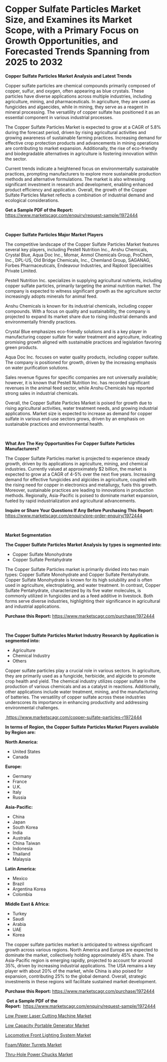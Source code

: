 <p><h1>Copper Sulfate Particles Market Size, and Examines its Market Scope, with a Primary Focus on Growth Opportunities, and Forecasted Trends Spanning from 2025 to 2032</h1></p><p><strong>Copper Sulfate Particles Market Analysis and Latest Trends</strong></p>
<p><p>Copper sulfate particles are chemical compounds primarily composed of copper, sulfur, and oxygen, often appearing as blue crystals. These particles have diverse applications across multiple industries, including agriculture, mining, and pharmaceuticals. In agriculture, they are used as fungicides and algaecides, while in mining, they serve as a reagent in mineral processing. The versatility of copper sulfate has positioned it as an essential component in various industrial processes.</p><p>The Copper Sulfate Particles Market is expected to grow at a CAGR of 5.8% during the forecast period, driven by rising agricultural activities and growing awareness of sustainable farming practices. Increasing demand for effective crop protection products and advancements in mining operations are contributing to market expansion. Additionally, the rise of eco-friendly and biodegradable alternatives in agriculture is fostering innovation within the sector.</p><p>Current trends indicate a heightened focus on environmentally sustainable practices, prompting manufacturers to explore more sustainable production methods and alternative formulations. The market is also witnessing significant investment in research and development, enabling enhanced product efficiency and application. Overall, the growth of the Copper Sulfate Particles Market reflects a combination of industrial demand and ecological considerations.</p></p>
<p><strong>Get a Sample PDF of the Report:&nbsp;</strong> <a href="https://www.marketscagr.com/enquiry/request-sample/1972444?utm_campaign=2130&utm_medium=2&utm_source=Github&utm_content=ia&utm_term=28022025&utm_id=copper-sulfate-particles">https://www.marketscagr.com/enquiry/request-sample/1972444</a></p>
<p>&nbsp;</p>
<p><strong>Copper Sulfate Particles Major Market Players</strong></p>
<p><p>The competitive landscape of the Copper Sulfate Particles Market features several key players, including Pestell Nutrition Inc., Anshu Chemicals, Crystal Blue, Aqua Doc Inc., Momar, Anmol Chemicals Group, ProChem, Inc., DPL-US, Old Bridge Chemicals, Inc., Chemland Group, SAGANAG, Forbes Pharmaceuticals, Endeavour Industries, and Rajdoot Specialities Private Limited.</p><p>Pestell Nutrition Inc. specializes in supplying agricultural nutrients, including copper sulfate particles, primarily targeting the animal nutrition market. The company is expected to witness significant growth as the agriculture sector increasingly adopts minerals for animal feed.</p><p>Anshu Chemicals is known for its industrial chemicals, including copper compounds. With a focus on quality and sustainability, the company is projected to expand its market share due to rising industrial demands and environmentally friendly practices.</p><p>Crystal Blue emphasizes eco-friendly solutions and is a key player in manufacturing copper sulfate for water treatment and agriculture, indicating promising growth aligned with sustainable practices and legislation favoring green products.</p><p>Aqua Doc Inc. focuses on water quality products, including copper sulfate. The company is positioned for growth, driven by the increasing emphasis on water purification solutions.</p><p>Sales revenue figures for specific companies are not universally available; however, it is known that Pestell Nutrition Inc. has recorded significant revenues in the animal feed sector, while Anshu Chemicals has reported strong sales in industrial chemicals.</p><p>Overall, the Copper Sulfate Particles Market is poised for growth due to rising agricultural activities, water treatment needs, and growing industrial applications. Market size is expected to increase as demand for copper sulfate in various end-use sectors grows, driven by an emphasis on sustainable practices and environmental health.</p></p>
<p>&nbsp;</p>
<p><strong>What Are The Key Opportunities For Copper Sulfate Particles Manufacturers?</strong></p>
<p><p>The Copper Sulfate Particles market is projected to experience steady growth, driven by its applications in agriculture, mining, and chemical industries. Currently valued at approximately $2 billion, the market is expected to grow at a CAGR of 4-5% over the next five years. Increasing demand for effective fungicides and algicides in agriculture, coupled with the rising need for copper in electronics and metallurgy, fuels this growth. Moreover, sustainable practices are leading to innovations in production methods. Regionally, Asia-Pacific is poised to dominate market expansion, fueled by rapid industrialization and agricultural advancements.</p></p>
<p><strong>Inquire or Share Your Questions If Any Before Purchasing This Report:</strong> <a href="https://www.marketscagr.com/enquiry/pre-order-enquiry/1972444?utm_campaign=2130&utm_medium=2&utm_source=Github&utm_content=ia&utm_term=28022025&utm_id=copper-sulfate-particles">https://www.marketscagr.com/enquiry/pre-order-enquiry/1972444</a></p>
<p>&nbsp;</p>
<p><strong>Market Segmentation</strong></p>
<p><strong>The Copper Sulfate Particles Market Analysis by types is segmented into:</strong></p>
<p><ul><li>Copper Sulfate Monohydrate</li><li>Copper Sulfate Pentahydrate</li></ul></p>
<p><p>The Copper Sulfate Particles market is primarily divided into two main types: Copper Sulfate Monohydrate and Copper Sulfate Pentahydrate. Copper Sulfate Monohydrate is known for its high solubility and is often used in agriculture, electroplating, and water treatment. In contrast, Copper Sulfate Pentahydrate, characterized by its five water molecules, is commonly utilized in fungicides and as a feed additive in livestock. Both forms serve diverse industries, highlighting their significance in agricultural and industrial applications.</p></p>
<p><strong>Purchase this Report:&nbsp;</strong><a href="https://www.marketscagr.com/purchase/1972444?utm_campaign=2130&utm_medium=2&utm_source=Github&utm_content=ia&utm_term=28022025&utm_id=copper-sulfate-particles">https://www.marketscagr.com/purchase/1972444</a></p>
<p>&nbsp;</p>
<p><strong>The Copper Sulfate Particles Market Industry Research by Application is segmented into:</strong></p>
<p><ul><li>Agriculture</li><li>Chemical Industry</li><li>Others</li></ul></p>
<p><p>Copper sulfate particles play a crucial role in various sectors. In agriculture, they are primarily used as a fungicide, herbicide, and algicide to promote crop health and yield. The chemical industry utilizes copper sulfate in the production of various chemicals and as a catalyst in reactions. Additionally, other applications include water treatment, mining, and the manufacturing of batteries. The versatility of copper sulfate across these industries underscores its importance in enhancing productivity and addressing environmental challenges.</p></p>
<p><a href="https://www.marketscagr.com/copper-sulfate-particles-r1972444?utm_campaign=2130&utm_medium=2&utm_source=Github&utm_content=ia&utm_term=28022025&utm_id=copper-sulfate-particles">&nbsp;https://www.marketscagr.com/copper-sulfate-particles-r1972444</a></p>
<p><strong>In terms of Region, the Copper Sulfate Particles Market Players available by Region are:</strong></p>
<p>
    <p> <strong> North America: </strong>
        <ul>
            <li>United States</li>
            <li>Canada</li>
        </ul>
        </p> 
    <p> <strong> Europe: </strong>
        <ul>
            <li>Germany</li>
            <li>France</li>
            <li>U.K.</li>
            <li>Italy</li>
            <li>Russia</li>
        </ul>
        </p> 
    <p> <strong> Asia-Pacific: </strong>
        <ul>
            <li>China</li>
            <li>Japan</li>
            <li>South Korea</li>
            <li>India</li>
            <li>Australia</li>
            <li>China Taiwan</li>
            <li>Indonesia</li>
            <li>Thailand</li>
            <li>Malaysia</li>
        </ul>
        </p> 
    <p> <strong> Latin America: </strong>
        <ul>
            <li>Mexico</li>
            <li>Brazil</li>
            <li>Argentina Korea</li>
            <li>Colombia</li>
        </ul>
        </p> 
    <p> <strong> Middle East & Africa: </strong>
        <ul>
            <li>Turkey</li>
            <li>Saudi</li>
            <li>Arabia</li>
            <li>UAE</li>
            <li>Korea</li>
        </ul>
    </p>
    </p>
<p><p>The copper sulfate particles market is anticipated to witness significant growth across various regions. North America and Europe are expected to dominate the market, collectively holding approximately 45% share. The Asia-Pacific region is emerging rapidly, projected to account for around 35%, driven by increasing industrial applications. The USA remains a key player with about 20% of the market, while China is also poised for expansion, contributing 25% to the global demand. Overall, strategic investments in these regions will facilitate sustained market development.</p></p>
<p><strong>Purchase this Report: </strong><a href="https://www.marketscagr.com/purchase/1972444?utm_campaign=2130&utm_medium=2&utm_source=Github&utm_content=ia&utm_term=28022025&utm_id=copper-sulfate-particles">https://www.marketscagr.com/purchase/1972444</a></p>
<p>&nbsp;<strong>Get a Sample PDF of the Report:&nbsp;&nbsp;</strong><a href="https://www.marketscagr.com/enquiry/request-sample/1972444?utm_campaign=2130&utm_medium=2&utm_source=Github&utm_content=ia&utm_term=28022025&utm_id=copper-sulfate-particles">https://www.marketscagr.com/enquiry/request-sample/1972444</a></p>
<p><strong></strong></p>
<p><p><a href="https://github.com/okornevonywx/Market-Research-Report-List-1/blob/main/low-power-laser-cutting-machine-market.md?utm_campaign=2130&utm_medium=2&utm_source=Github&utm_content=ia&utm_term=28022025&utm_id=copper-sulfate-particles">Low Power Laser Cutting Machine Market</a></p><p><a href="https://github.com/hervedeidadw/Market-Research-Report-List-1/blob/main/low-capacity-portable-generator-market.md?utm_campaign=2130&utm_medium=2&utm_source=Github&utm_content=ia&utm_term=28022025&utm_id=copper-sulfate-particles">Low Capacity Portable Generator Market</a></p><p><a href="https://github.com/beinemidhan7/Market-Research-Report-List-1/blob/main/locomotive-front-lighting-system-market.md?utm_campaign=2130&utm_medium=2&utm_source=Github&utm_content=ia&utm_term=28022025&utm_id=copper-sulfate-particles">Locomotive Front Lighting System Market</a></p><p><a href="https://github.com/nwogudimouix/Market-Research-Report-List-1/blob/main/foamwater-turrets-market.md?utm_campaign=2130&utm_medium=2&utm_source=Github&utm_content=ia&utm_term=28022025&utm_id=copper-sulfate-particles">Foam/Water Turrets Market</a></p><p><a href="https://github.com/sukeldrage0g/Market-Research-Report-List-1/blob/main/thru-hole-power-chucks-market.md?utm_campaign=2130&utm_medium=2&utm_source=Github&utm_content=ia&utm_term=28022025&utm_id=copper-sulfate-particles">Thru-Hole Power Chucks Market</a></p></p>